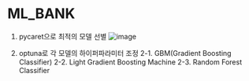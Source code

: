 # ML_BANK

1. pycaret으로 최적의 모델 선별
![image](https://github.com/user-attachments/assets/2ee884b1-385c-4ac3-b2da-2026dbb32dee)


2. optuna로 각 모델의 하이퍼파라미터 조정
2-1. GBM(Gradient Boosting Classifier)
2-2. Light Gradient Boosting Machine
2-3. Random Forest Classifier
